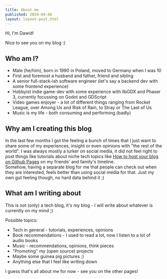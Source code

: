 ```yaml
---
title: About me
published: 2024-04-06
layout: layout-post.html
---
```

Hi, I'm Dawid!

Nice to see you on my blog :)

## Who am I?
* Male (he/him), born in 1990 in Poland, moved to Germany when I was 10
* First and foremost a husband and father, friend and sibling
* A senior full-stack-ish software engineer (let's say a backend dev with some frontend experience)
* Hobbyist indie game-dev with some experience with libGDX and Phaser 3, currently focussing on Godot and GDScript
* Video games enjoyer - a lot of different things ranging from Rocket League, over Among Us and Risk of Rain, to Stray or The Last of Us
* Music is my life - both consuming and performing (badly)

## Why am I creating this blog
In the last few months I got the feeling a bunch of times that I just want to share some of my experiences, insight or even opinions with "the rest of the world". I was always mostly a lurker on social media, it did not feel right to post things like tutorials about niche tech topics like [How to host your blog on Github Pages](/posts/11ty_github_pages/) on my friends' and family's timeline.  
Somehow, having a separate blog for me that people can check out when they are interested, feels better than using social media for that. Just my own gut feeling though, no hard data behind it ;)

## What am I writing about
This is not (only) a tech blog, it's my blog - I will write about whatever is currently on my mind ;)

Possible topics:
* Tech in general - tutorials, experiences, opinions
* Book recommendations - I used to read a lot, now I listen to a lot of audio books
* Music - recommendations, opinions, think pieces
* "Promoting" my (open source) projects
* Maybe some guinea pig pictures ;)
* Anything else that I feel like writing down

I guess that's all about me for now - see you on the other pages!